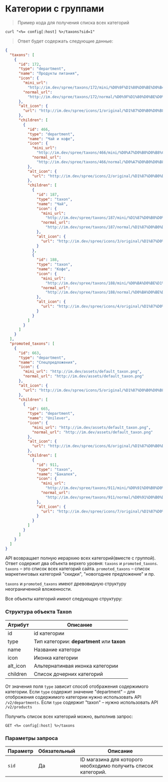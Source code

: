 # Категории с группами

> Пример кода для получения списка всех категорий

```shell
curl "<%= config[:host] %>/taxons?sid=1"
```
> Ответ будет содержать следующие данные:

```json
{
  "taxons": [
    {
      "id": 172,
      "type": "department",
      "name": "Продукты питания",
      "icon": {
        "mini_url":
          "http://im.dev/spree/taxons/172/mini/%D0%9F%D1%80%D0%BE%D0%B4%D1%83%D0%BA%D1%82%D1%8B_%D0%BF%D0%B8%D1%82%D0%B0%D0%BD%D0%B8%D1%8F.png?1453225215",
        "normal_url":
          "http://im.dev/spree/taxons/172/normal/%D0%9F%D1%80%D0%BE%D0%B4%D1%83%D0%BA%D1%82%D1%8B_%D0%BF%D0%B8%D1%82%D0%B0%D0%BD%D0%B8%D1%8F.png?1453225215"
      },
      "alt_icon": {
        "url": "http://im.dev/spree/icons/1/original/%D1%87%D0%B0%D0%B8%CC%86-01.svg?1453649106"
      },
      "children": [
        {
          "id": 466,
          "type": "department",
          "name": "Чай и кофе",
          "icon": {
            "mini_url":
              "http://im.dev/spree/taxons/466/mini/%D0%A7%D0%B0%D0%B8%CC%86_%D0%B8_%D0%BA%D0%BE%D1%84%D0%B5.png?1453225181",
            "normal_url":
              "http://im.dev/spree/taxons/466/normal/%D0%A7%D0%B0%D0%B8%CC%86_%D0%B8_%D0%BA%D0%BE%D1%84%D0%B5.png?1453225181"
          },
          "alt_icon": {
            "url": "http://im.dev/spree/icons/2/original/%D1%87%D0%B0%D0%B8%CC%86-02.svg?1453649106"
          },
          "children": [
            {
              "id": 187,
              "type": "taxon",
              "name": "Чай",
              "icon": {
                "mini_url":
                  "http://im.dev/spree/taxons/187/mini/%D1%87%D0%B0%D0%B8%CC%86-01.png?1453649106",
                "normal_url":
                  "http://im.dev/spree/taxons/187/normal/%D1%87%D0%B0%D0%B8%CC%86-01.png?1453649106"
              },
              "alt_icon": {
                "url": "http://im.dev/spree/icons/3/original/%D1%87%D0%B0%D0%B8%CC%86-03.svg?1453649106"
              }
            },
            {
              "id": 188,
              "type": "taxon",
              "name": "Кофе",
              "icon": {
                "mini_url":
                  "http://im.dev/spree/taxons/188/mini/%D0%BA%D0%BE%D1%84%D0%B5-01.png?1453649151",
                "normal_url":
                  "http://im.dev/spree/taxons/188/normal/%D0%BA%D0%BE%D1%84%D0%B5-01.png?1453649151"
              },
              "alt_icon": {
                "url": "http://im.dev/spree/icons/4/original/%D1%87%D0%B0%D0%B8%CC%86-04.svg?1453649106"
              }
            }
          ]
        }
      ]
    }
  ],
  "promoted_taxons": [
    {
      "id": 663,
      "type": "department",
      "name": "Спецпредложения",
      "icon": {
        "mini_url": "http://im.dev/assets/default_taxon.png",
        "normal_url": "http://im.dev/assets/default_taxon.png"
      },
      "alt_icon": {
        "url": "http://im.dev/spree/icons/5/original/%D1%87%D0%B0%D0%B8%CC%86-05.svg?1453649106"
      },
      "children": [
        {
          "id": 665,
          "type": "department",
          "name": "Unilever",
          "icon": {
            "mini_url": "http://im.dev/assets/default_taxon.png",
            "normal_url": "http://im.dev/assets/default_taxon.png"
          },
          "alt_icon": {
            "url": "http://im.dev/spree/icons/6/original/%D1%87%D0%B0%D0%B8%CC%86-06.svg?1453649106"
          },
          "children": [
            {
              "id": 911,
              "type": "taxon",
              "name": "Бакалея",
              "icon": {
                "mini_url":
                  "http://im.dev/spree/taxons/911/mini/%D0%91%D0%B0%D0%BA%D0%B0%D0%BB%D0%B5%D1%8F.png?1453225221",
                "normal_url":
                  "http://im.dev/spree/taxons/911/normal/%D0%91%D0%B0%D0%BA%D0%B0%D0%BB%D0%B5%D1%8F.png?1453225221"
              },
              "alt_icon": {
                "url": "http://im.dev/spree/icons/7/original/%D1%87%D0%B0%D0%B8%CC%86-07.svg?1453649106"
              }
            }
          ]
        }
      ]
    }
  ]
}
```
API возвращает полную иерархию всех категорий(вместе с группой). Ответ содержит два объекта верхего уровня: `taxons` и `promoted_taxons`.
`taxons` – это список всех категорий сайта. `promoted_taxons` – список маркетинговых категорий "скидки", "новогоднее предложение" и пр.

`taxons` и `promoted_taxons` имеют древовидную структуру неограниченной вложенности.

Все объекты категорий имеют следующую структуру:

### Структура объекта Taxon

Атрибут | Описание
--------- | -----------
id | id категории
type | Тип категории: __department__ или __taxon__
name | Название категори
icon | Иконка категории
alt_icon | Альтернатинвая иконка категории
children | Список дочерних категорий

От значения поля `type` зависит способ отображения содержимого категории.
Если `type` содержит значение "department" – для отоброжения содержимого категории нужно использовать API `/v2/departments`. Если `type` содержит "taxon" – нужно использовать API `/v2/products`


Получить список всех категорий можно, выполнив запрос:

`GET <%= config[:host] %>/taxons`

### Параметры запроса

Параметр | Обязательный | Описание
--------- | ------- | -----------
`sid` | Да | ID магазина для которого необходимо получить список категорий.
